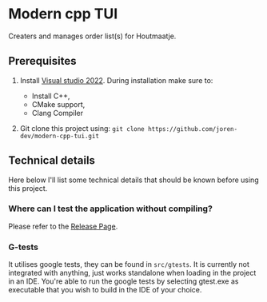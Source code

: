 # Modern cpp TUI
Creaters and manages order list(s) for Houtmaatje.

## Prerequisites
1. Install [Visual studio 2022](https://visualstudio.microsoft.com/vs/). During installation make sure to:
	- Install C++, 
    - CMake support,
    - Clang Compiler

2. Git clone this project using: `git clone https://github.com/joren-dev/modern-cpp-tui.git`


## Technical details
Here below I'll list some technical details that should be known before using this project.

### Where can I test the application without compiling?
Please refer to the [Release Page](https://github.com/joren-dev/modern-cpp-tui/releases).

### G-tests
It utilises google tests, they can be found in `src/gtests`. It is currently not integrated with anything, just works standalone when loading in the project in an IDE.
You're able to run the google tests by selecting gtest.exe as executable that you wish to build in the IDE of your choice.
